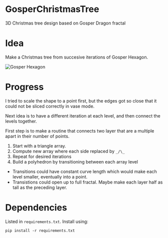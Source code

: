 # GosperChristmasTree
3D Christmas tree  design based on Gosper Dragon fractal

# Idea 
Make a Christmas tree from succesive iterations of Gosper Hexagon.

![Gosper Hexagon](./GosperHegaon.svg)

# Progress
I tried to scale the shape to a point first, but the edges got so close that it could not be sliced correctly in vase mode.

Next idea is to have a different iteration at each level, and then connect the levels together.

First step is to make a routine that connects two layer that are a multiple apart in their number of points.
1. Start with a triangle array. 
2. Compute new array where each side replaced by `_/\_`
3. Repeat for desired iterations
4. Build a polyhedron by transitioning between each array level

* Transitions could have constant curve length which would make each level smaller, eventually into a point.
* Transistions could open up to full fractal. Maybe make each layer half as tall as the preceding layer.

# Dependencies
Listed in `requirements.txt`. Install using:
```
pip install -r requirements.txt
```
